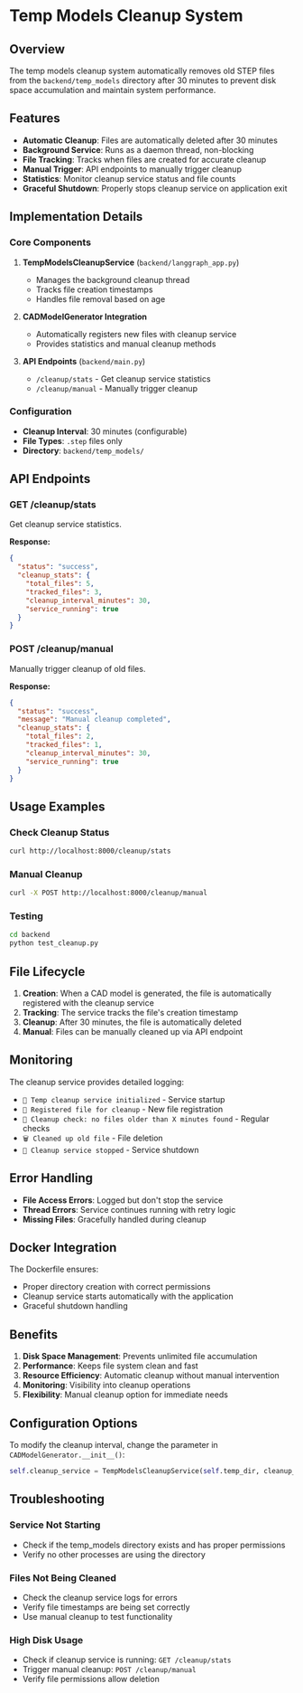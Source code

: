 # Temp Models Cleanup System

## Overview

The temp models cleanup system automatically removes old STEP files from the `backend/temp_models` directory after 30 minutes to prevent disk space accumulation and maintain system performance.

## Features

- **Automatic Cleanup**: Files are automatically deleted after 30 minutes
- **Background Service**: Runs as a daemon thread, non-blocking
- **File Tracking**: Tracks when files are created for accurate cleanup
- **Manual Trigger**: API endpoints to manually trigger cleanup
- **Statistics**: Monitor cleanup service status and file counts
- **Graceful Shutdown**: Properly stops cleanup service on application exit

## Implementation Details

### Core Components

1. **TempModelsCleanupService** (`backend/langgraph_app.py`)
   - Manages the background cleanup thread
   - Tracks file creation timestamps
   - Handles file removal based on age

2. **CADModelGenerator Integration**
   - Automatically registers new files with cleanup service
   - Provides statistics and manual cleanup methods

3. **API Endpoints** (`backend/main.py`)
   - `/cleanup/stats` - Get cleanup service statistics
   - `/cleanup/manual` - Manually trigger cleanup

### Configuration

- **Cleanup Interval**: 30 minutes (configurable)
- **File Types**: `.step` files only
- **Directory**: `backend/temp_models/`

## API Endpoints

### GET /cleanup/stats

Get cleanup service statistics.

**Response:**
```json
{
  "status": "success",
  "cleanup_stats": {
    "total_files": 5,
    "tracked_files": 3,
    "cleanup_interval_minutes": 30,
    "service_running": true
  }
}
```

### POST /cleanup/manual

Manually trigger cleanup of old files.

**Response:**
```json
{
  "status": "success",
  "message": "Manual cleanup completed",
  "cleanup_stats": {
    "total_files": 2,
    "tracked_files": 1,
    "cleanup_interval_minutes": 30,
    "service_running": true
  }
}
```

## Usage Examples

### Check Cleanup Status
```bash
curl http://localhost:8000/cleanup/stats
```

### Manual Cleanup
```bash
curl -X POST http://localhost:8000/cleanup/manual
```

### Testing
```bash
cd backend
python test_cleanup.py
```

## File Lifecycle

1. **Creation**: When a CAD model is generated, the file is automatically registered with the cleanup service
2. **Tracking**: The service tracks the file's creation timestamp
3. **Cleanup**: After 30 minutes, the file is automatically deleted
4. **Manual**: Files can be manually cleaned up via API endpoint

## Monitoring

The cleanup service provides detailed logging:

- `🧹 Temp cleanup service initialized` - Service startup
- `📝 Registered file for cleanup` - New file registration
- `🧹 Cleanup check: no files older than X minutes found` - Regular checks
- `🗑️ Cleaned up old file` - File deletion
- `🛑 Cleanup service stopped` - Service shutdown

## Error Handling

- **File Access Errors**: Logged but don't stop the service
- **Thread Errors**: Service continues running with retry logic
- **Missing Files**: Gracefully handled during cleanup

## Docker Integration

The Dockerfile ensures:
- Proper directory creation with correct permissions
- Cleanup service starts automatically with the application
- Graceful shutdown handling

## Benefits

1. **Disk Space Management**: Prevents unlimited file accumulation
2. **Performance**: Keeps file system clean and fast
3. **Resource Efficiency**: Automatic cleanup without manual intervention
4. **Monitoring**: Visibility into cleanup operations
5. **Flexibility**: Manual cleanup option for immediate needs

## Configuration Options

To modify the cleanup interval, change the parameter in `CADModelGenerator.__init__()`:

```python
self.cleanup_service = TempModelsCleanupService(self.temp_dir, cleanup_interval_minutes=30)
```

## Troubleshooting

### Service Not Starting
- Check if the temp_models directory exists and has proper permissions
- Verify no other processes are using the directory

### Files Not Being Cleaned
- Check the cleanup service logs for errors
- Verify file timestamps are being set correctly
- Use manual cleanup to test functionality

### High Disk Usage
- Check if cleanup service is running: `GET /cleanup/stats`
- Trigger manual cleanup: `POST /cleanup/manual`
- Verify file permissions allow deletion 